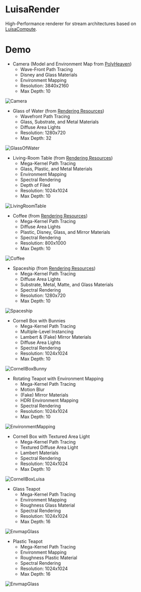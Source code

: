 # LuisaRender

High-Performance renderer for stream architectures based
on [LuisaCompute](https://github.com/Mike-Leo-Smith/LuisaCompute).

# Demo

- Camera (Model and Environment Map from [PolyHeaven](https://polyhaven.com))
    - Wave-Front Path Tracing
    - Disney and Glass Materials
    - Environment Mapping
    - Resolution: 3840x2160
    - Max Depth: 10

![Camera](data/renders/camera.png)

- Glass of Water (from [Rendering Resources](https://benedikt-bitterli.me/resources/))
    - Wavefront Path Tracing
    - Glass, Substrate, and Metal Materials
    - Diffuse Area Lights
    - Resolution: 1280x720
    - Max Depth: 32

![GlassOfWater](data/scenes/glass-of-water/color-denoised.png)

- Living-Room Table (from [Rendering Resources](https://benedikt-bitterli.me/resources/))
    - Mega-Kernel Path Tracing
    - Glass, Plastic, and Metal Materials
    - Environment Mapping
    - Spectral Rendering
    - Depth of Filed
    - Resolution: 1024x1024
    - Max Depth: 10

![LivingRoomTable](data/renders/living-room.png)

- Coffee (from [Rendering Resources](https://benedikt-bitterli.me/resources/))
  - Mega-Kernel Path Tracing
  - Diffuse Area Lights
  - Plastic, Disney, Glass, and Mirror Materials
  - Spectral Rendering
  - Resolution: 800x1000
  - Max Depth: 10

![Coffee](data/scenes/coffee/color.png)

- Spaceship (from [Rendering Resources](https://benedikt-bitterli.me/resources/))
  - Mega-Kernel Path Tracing
  - Diffuse Area Lights
  - Substrate, Metal, Matte, and Glass Materials
  - Spectral Rendering
  - Resolution: 1280x720
  - Max Depth: 10

![Spaceship](data/scenes/spaceship/color-denoised.png)

- Cornell Box with Bunnies
    - Mega-Kernel Path Tracing
    - Multiple-Level Instancing
    - Lambert & (Fake) Mirror Materials
    - Diffuse Area Lights
    - Spectral Rendering
    - Resolution: 1024x1024
    - Max Depth: 10

![CornellBoxBunny](data/renders/cbox-bunnies.png)

- Rotating Teapot with Environment Mapping
    - Mega-Kernel Path Tracing
    - Motion Blur
    - (Fake) Mirror Materials
    - HDRI Environment Mapping
    - Spectral Rendering
    - Resolution: 1024x1024
    - Max Depth: 10

![EnvironmentMapping](data/renders/envmap.png)

- Cornell Box with Textured Area Light
    - Mega-Kernel Path Tracing
    - Textured Diffuse Area Light
    - Lambert Materials
    - Spectral Rendering
    - Resolution: 1024x1024
    - Max Depth: 10

![CornellBoxLuisa](data/renders/cbox-image-light.png)

- Glass Teapot
    - Mega-Kernel Path Tracing
    - Environment Mapping
    - Roughness Glass Material
    - Spectral Rendering
    - Resolution: 1024x1024
    - Max Depth: 16

![EnvmapGlass](data/renders/envmap-glass.png)

- Plastic Teapot
    - Mega-Kernel Path Tracing
    - Environment Mapping
    - Roughness Plastic Material
    - Spectral Rendering
    - Resolution: 1024x1024
    - Max Depth: 16

![EnvmapGlass](data/renders/envmap-plastic.png)
